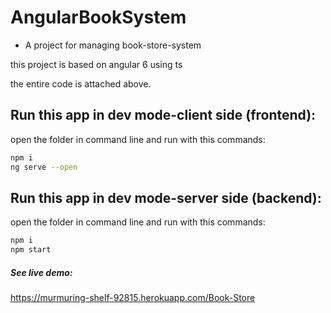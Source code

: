 # AngularBookSystem
* A project for managing book-store-system

 this project is based on angular 6 using ts
 
 the entire code is attached above.
 
 ## Run this app in dev mode-client side (frontend):
 open the folder in command line and run with this commands:
```bash
npm i
ng serve --open
```
## Run this app in dev mode-server side (backend):
 open the folder in command line and run with this commands:
```bash
npm i
npm start
```

##### See live demo:
https://murmuring-shelf-92815.herokuapp.com/Book-Store
